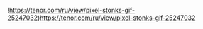 !https://tenor.com/ru/view/pixel-stonks-gif-25247032)https://tenor.com/ru/view/pixel-stonks-gif-25247032

